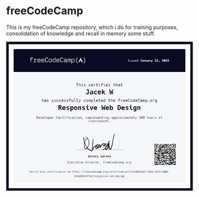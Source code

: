 # freeCodeCamp
This is my freeCodeCamp repository, which i do for training purposes, consolidation of knowledge and recall in memory some stuff.

![New Responsive Web Design Certification](./assets/images/freeCodeCampRWDCertification.jpg)